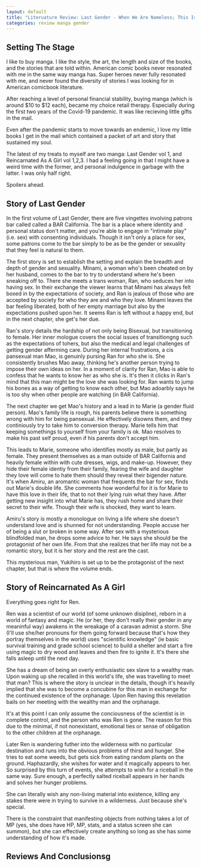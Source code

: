 ```yaml
---
layout: default
title: "Literuature Review: Last Gender - When We Are Nameless; This Is Screwed Up But I Was Reincarnated As A Girl In Another World"
categories: review manga gender
---
```


## Setting The Stage

I like to buy manga. I like the style, the art, the length and size of the books, and the stories that are told within. American comic books never resonated with me in the same way manga has. Super heroes never fully resonated with me, and never found the diversity of stories I was looking for in American comicbook literature.

After reaching a level of personal financial stability, buying manga (which is around $10 to $12 each), became my choice retail therapy. Especially during the first two years of the Covid-19 pandemic. It was like recieving little gifts in the mail.

Even after the pandemic starts to move towards an endemic, I love my little books I get in the mail which contained a packet of art and story that sustained my soul.

The latest of my treats to myself are two manga: Last Gender vol 1, and Reincarnated As A Girl vol 1,2,3. I had a feeling going in that I might have a weird time with the former, and personal indulgence in garbage with the latter. I was only half right.

Spoilers ahead.

## Story of Last Gender

In the first volume of Last Gender, there are five vingettes involving patrons bar called called a BAR California. The bar is a place where identity and personal status don't matter, and you're able to engage in "intimate play" (i.e. sex) with consenting individuals. Though it isn't only a place for sex, some patrons come to the bar simply to be as be the gender or sexuality that they feel is natural to them.

The first story is set to establish the setting and explain the breadth and depth of gender and sexuality. Minami, a woman who's been cheated on by her husband, comes to the bar to try to understand where he's been sneaking off to. There she meets a trans woman, Ran, who seduces her into having sex. In their exchange the viewer learns that Minami has always felt boxed in by the expectations of society, and Ran is jealous of those who are accepted by society for who they are and who they love. Minami leaves the bar feeling liberated, both of her empty marriage but also by the expectations pushed upon her. It seems Ran is left without a happy end, but in the next chapter, she get's her due.

Ran's story details the hardship of not only being Bisexual, but transitioning to female. Her inner mologue covers the social issues of transitiongng such as the expectations of tohers, but also the medical and legal challenges of getting gender afferming care.  During her internal frustrations, a cis pansexual man Mao, is genuinly pursing Ran for who she is. She consistently brushes Mao away, thinking he's another person trying to impose their own ideas on her. In a moment of clarity for Ran, Mao is able to confess that he wants to know her as who she is. It's then it clicks in Ran's mind that this man might be the love she was looking for. Ran wants to jump his bones as a way of getting to know each other, but Mao adoarbly says he is too shy when other people are watching (in BAR California).

The next chapter we get Mao's history and a lead in to Marie (a gender fluid person). Mao's family life is rough, his parents believe there is something wrong with him for being pansexual. He effectively disowns them, and they continiously try to take him to conversion therapy. Marie tells him that keeping somethings to yourself from your family is ok. Mao resolves to make his past self proud, even if his parents don't accept him.

This leads to Marie, someone who identifies mostly as male, but partly as female. They present themselves as a man outside of BAR California and heavily female within with cute dresses, wigs, and make-up. However, they hide their female identiy from their family, fearing the wife and daughter they love will come to hate them should they reveal their bigender nature. It's when Amiru, an aromantic woman that frequents the bar for sex, finds out Marie's double life. She comments how wonderful for it is for Marie to have this love in their life, that to not their lying ruin what they have. After getting new insight into what Marie has, they rush home and share their secret to their wife. Though their wife is shocked, they want to learn.

Amiru's story is mostly a monologue on living a life where she doesn't understand love and is shunned for not understanding. People accuse her of being a slut or broken in some way. After sex with a mysterious blindfolded man, he drops some advice to her. He says she should be the protagonist of her own life. From that she realizes that her life may not be a romantic story, but it is her story and the rest are the cast.

This mysterious man, Yukihiro is set up to be the protagonist of the next chapter, but that is where the volume ends.

## Story of Reincarnated As A Girl

Everything goes right for Ren.

Ren was a scientist of our world (of some unknown disipline), reborn in a world of fantasy and magic. He (or her, they don't really their gender in any meaninful way) awakens in the wreakage of a caravan admist a storm. She (I'll use she/her pronouns for them going forward because that's how they portray themselves in the world) uses "scientific knowledge" (ie basic survival training and grade school science) to build a shelter and start a fire using magic to dry wood and leaves and then fire to ignite it. It's there she falls asleep until the next day.

She has a dream of being an overly enthusiastic sex slave to a wealthy man. Upon waking up she recalled in this world's life, she was travelling to meet that man? This is where the story is unclear in the details, though it's heavily implied that she was to become a concubine for this man in exchange for the continued existence of the orphanage. Upon Ren having this revelation bails on her meeting with the wealthy man and the orphanage.

It's at this point I can only assume the conciousness of the scientist is in complete control, and the person who was Ren is gone. The reason for this due to the minimal, if not nonexistant, emotional ties or sense of obligation to the other children at the orphanage.

Later Ren is wandering futher into the wilderness with no particular destination and runs into the obvious problems of thirst and hunger. She tries to eat some weeds, but gets sick from eating random plants on the ground. Haphazardly, she wishes for water and it magically appears to her. So surprised by this turn of events, she attempts to wish for a riceball in the same way. Sure enough, a perfectly salted riceball appears in her hands and solves her hunger problems.

She can literally wish any non-living material into existence, killing any stakes there were in trying to survive in a wilderness. Just because she's special.

There is the constraint that manifesting objects from nothing takes a lot of MP (yes, she does have HP, MP, stats, and a status screen she can summon), but she can effectively create anything so long as she has some understanding of how it's made.

## Reviews And Conclusionsg